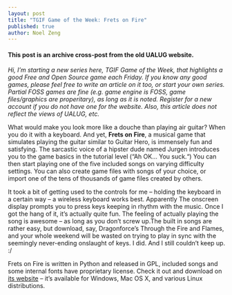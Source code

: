 ```yaml
---
layout: post
title: "TGIF Game of the Week: Frets on Fire"
published: true
author: Noel Zeng
---
```


#### This post is an archive cross-post from the old UALUG website.

*Hi, I’m starting a new series here, TGIF Game of the Week, that highlights a good Free and Open Source game each Friday. If you know any good games, please feel free to write an article on it too, or start your own series. Partial FOSS games are fine (e.g. game engine is FOSS, game files/graphics are properitary), as long as it is noted. Register for a new account if you do not have one for the website. Also, this article does not reflect the views of UALUG, etc.*

What would make you look more like a douche than playing air guitar? When you do it with a keyboard. And yet, __Frets on Fire__, a musical game that simulates playing the guitar similar to Guitar Hero, is immensely fun and satisfying. The sarcastic voice of a hipster dude named Jurgen introduces you to the game basics in the tutorial level (“Ah OK… You suck.“) You can then start playing one of the five included songs on varying difficulty settings. You can also create game files with songs of your choice, or import one of the tens of thousands of game files created by others.

It took a bit of getting used to the controls for me – holding the keyboard in a certain way – a wireless keyboard works best. Apparently  The onscreen display prompts you to press keys keeping in rhythm with the music. Once I got the hang of it, it’s actually quite fun. The feeling of actually playing the song is awesome – as long as you don’t screw up.The built in songs are rather easy, but download, say, Dragonforce’s Through the Fire and Flames, and your whole weekend will be wasted on trying to play in sync with the seemingly never-ending onslaught of keys. I did. And I still couldn’t keep up. :/

Frets on Fire is written in Python and released in GPL, included songs and some internal fonts have proprietary license. Check it out and download on [its website](http://fretsonfire.sourceforge.net/) – it’s available for Windows, Mac OS X, and various Linux distributions.